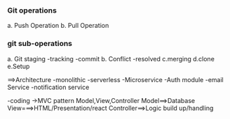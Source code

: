 ### Git operations
a. Push Operation
b. Pull Operation

### git sub-operations
a. Git staging
    -tracking
    -commit
b. Conflict
    -resolved
c.merging
d.clone
e.Setup

==>Architecture
 -monolithic
 -serverless
 -Microservice
   -Auth module
   -email Service
   -notification service

-coding
  ->MVC pattern
  Model,View,Controller
  Model==>Database
  View===>HTML/Presentation/react
  Controller==>Logic build up/handling